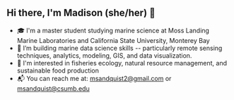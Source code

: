 ## Hi there, I'm Madison (she/her) 👋

- 🎓 I'm a master student studying marine science at Moss Landing Marine Laboratories and California State University, Monterey Bay
- 🌊 I’m building marine data science skills -- particularly remote sensing techniques, analytics, modeling, GIS, and data visualization.  
- 🐠 I'm interested in fisheries ecology, natural resource management, and sustainable food production  
- 📬 You can reach me at: [msandquist2@gmail.com](mailto:msandquist2@gmail.com) or [msandquist@csumb.edu](mailto:msandquist@csumb.edu)  

